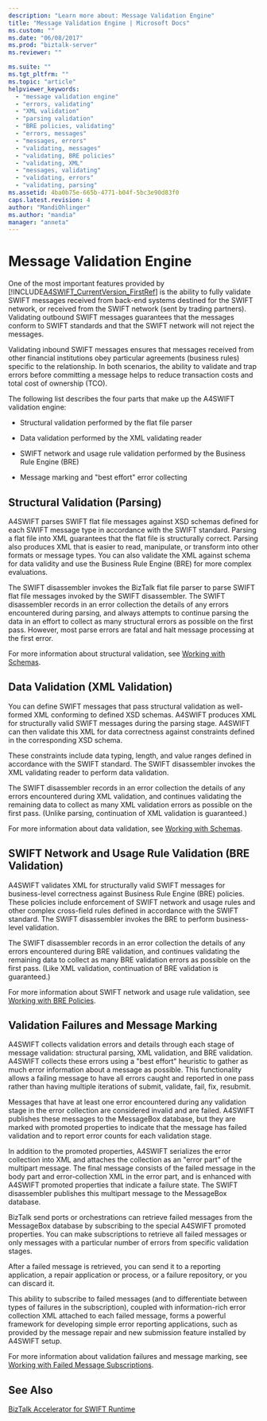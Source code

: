```yaml
---
description: "Learn more about: Message Validation Engine"
title: "Message Validation Engine | Microsoft Docs"
ms.custom: ""
ms.date: "06/08/2017"
ms.prod: "biztalk-server"
ms.reviewer: ""

ms.suite: ""
ms.tgt_pltfrm: ""
ms.topic: "article"
helpviewer_keywords: 
  - "message validation engine"
  - "errors, validating"
  - "XML validation"
  - "parsing validation"
  - "BRE policies, validating"
  - "errors, messages"
  - "messages, errors"
  - "validating, messages"
  - "validating, BRE policies"
  - "validating, XML"
  - "messages, validating"
  - "validating, errors"
  - "validating, parsing"
ms.assetid: 4ba0b75e-665b-4771-b04f-5bc3e90d83f0
caps.latest.revision: 4
author: "MandiOhlinger"
ms.author: "mandia"
manager: "anneta"
---
```

# Message Validation Engine
One of the most important features provided by [!INCLUDE[A4SWIFT_CurrentVersion_FirstRef](../../includes/a4swift-currentversion-firstref-md.md)] is the ability to fully validate SWIFT messages received from back-end systems destined for the SWIFT network, or received from the SWIFT network (sent by trading partners). Validating outbound SWIFT messages guarantees that the messages conform to SWIFT standards and that the SWIFT network will not reject the messages.  
  
 Validating inbound SWIFT messages ensures that messages received from other financial institutions obey particular agreements (business rules) specific to the relationship. In both scenarios, the ability to validate and trap errors before committing a message helps to reduce transaction costs and total cost of ownership (TCO).  
  
 The following list describes the four parts that make up the A4SWIFT validation engine:  
  
-   Structural validation performed by the flat file parser  
  
-   Data validation performed by the XML validating reader  
  
-   SWIFT network and usage rule validation performed by the Business Rule Engine (BRE)  
  
-   Message marking and "best effort" error collecting  
  
## Structural Validation (Parsing)  
 A4SWIFT parses SWIFT flat file messages against XSD schemas defined for each SWIFT message type in accordance with the SWIFT standard. Parsing a flat file into XML guarantees that the flat file is structurally correct. Parsing also produces XML that is easier to read, manipulate, or transform into other formats or message types. You can also validate the XML against schema for data validity and use the Business Rule Engine (BRE) for more complex evaluations.  
  
 The SWIFT disassembler invokes the BizTalk flat file parser to parse SWIFT flat file messages invoked by the SWIFT disassembler. The SWIFT disassembler records in an error collection the details of any errors encountered during parsing, and always attempts to continue parsing the data in an effort to collect as many structural errors as possible on the first pass. However, most parse errors are fatal and halt message processing at the first error.  
  
 For more information about structural validation, see [Working with Schemas](../../adapters-and-accelerators/accelerator-swift/working-with-schemas.md).  
  
## Data Validation (XML Validation)  
 You can define SWIFT messages that pass structural validation as well-formed XML conforming to defined XSD schemas. A4SWIFT produces XML for structurally valid SWIFT messages during the parsing stage. A4SWIFT can then validate this XML for data correctness against constraints defined in the corresponding XSD schema.  
  
 These constraints include data typing, length, and value ranges defined in accordance with the SWIFT standard. The SWIFT disassembler invokes the XML validating reader to perform data validation.  
  
 The SWIFT disassembler records in an error collection the details of any errors encountered during XML validation, and continues validating the remaining data to collect as many XML validation errors as possible on the first pass. (Unlike parsing, continuation of XML validation is guaranteed.)  
  
 For more information about data validation, see [Working with Schemas](../../adapters-and-accelerators/accelerator-swift/working-with-schemas.md).  
  
## SWIFT Network and Usage Rule Validation (BRE Validation)  
 A4SWIFT validates XML for structurally valid SWIFT messages for business-level correctness against Business Rule Engine (BRE) policies. These policies include enforcement of SWIFT network and usage rules and other complex cross-field rules defined in accordance with the SWIFT standard. The SWIFT disassembler invokes the BRE to perform business-level validation.  
  
 The SWIFT disassembler records in an error collection the details of any errors encountered during BRE validation, and continues validating the remaining data to collect as many BRE validation errors as possible on the first pass. (Like XML validation, continuation of BRE validation is guaranteed.)  
  
 For more information about SWIFT network and usage rule validation, see [Working with BRE Policies](../../adapters-and-accelerators/accelerator-swift/working-with-bre-policies.md).  
  
## Validation Failures and Message Marking  
 A4SWIFT collects validation errors and details through each stage of message validation: structural parsing, XML validation, and BRE validation. A4SWIFT collects these errors using a "best effort" heuristic to gather as much error information about a message as possible. This functionality allows a failing message to have all errors caught and reported in one pass rather than having multiple iterations of submit, validate, fail, fix, resubmit.  
  
 Messages that have at least one error encountered during any validation stage in the error collection are considered invalid and are failed. A4SWIFT publishes these messages to the MessageBox database, but they are marked with promoted properties to indicate that the message has failed validation and to report error counts for each validation stage.  
  
 In addition to the promoted properties, A4SWIFT serializes the error collection into XML and attaches the collection as an "error part" of the multipart message. The final message consists of the failed message in the body part and error-collection XML in the error part, and is enhanced with A4SWIFT promoted properties that indicate a failure state. The SWIFT disassembler publishes this multipart message to the MessageBox database.  
  
 BizTalk send ports or orchestrations can retrieve failed messages from the MessageBox database by subscribing to the special A4SWIFT promoted properties. You can make subscriptions to retrieve all failed messages or only messages with a particular number of errors from specific validation stages.  
  
 After a failed message is retrieved, you can send it to a reporting application, a repair application or process, or a failure repository, or you can discard it.  
  
 This ability to subscribe to failed messages (and to differentiate between types of failures in the subscription), coupled with information-rich error collection XML attached to each failed message, forms a powerful framework for developing simple error reporting applications, such as provided by the message repair and new submission feature installed by A4SWIFT setup.  
  
 For more information about validation failures and message marking, see [Working with Failed Message Subscriptions](../../adapters-and-accelerators/accelerator-swift/working-with-failed-message-subscriptions.md).  
  
## See Also  
 [BizTalk Accelerator for SWIFT Runtime](../../adapters-and-accelerators/accelerator-swift/biztalk-accelerator-for-swift-runtime.md)
